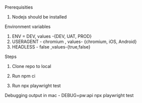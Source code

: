 Prerequisities
1) Nodejs should be installed

Environment variables

1) ENV = DEV, values -{DEV, UAT, PROD}
2) USERAGENT - chromium , values- {chromium, iOS, Android}
3) HEADLESS - false ,values-{true,false}

Steps

1) Clone repo to local

2) Run npm ci

3) Run npx playwright test

Debugging output in mac - DEBUG=pw:api npx playwright test